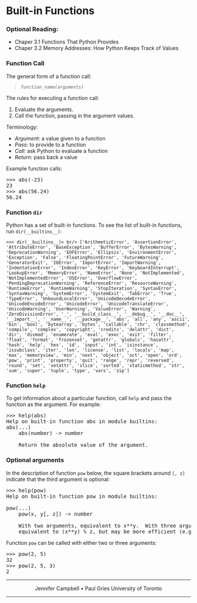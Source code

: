 # Built-in Functions

### Optional Reading:

*   Chaper 3.1 Functions That Python Provides
*   Chaper 3.2 Memory Addresses: How Python Keeps Track of Values

### Function Call

The general form of a function call:

> _`function_name(arguments)`_

The rules for executing a function call:

1.  Evaluate the arguments.
2.  Call the function, passing in the argument values.

Terminology:

*   _Argument_: a value given to a function
*   _Pass_: to provide to a function
*   _Call_: ask Python to evaluate a function
*   _Return_: pass back a value

Example function calls:

<pre>>>> abs(-23)
23
>>> abs(56.24)
56.24
</pre>

### Function `dir`

Python has a set of built-in functions. To see the list of built-in functions, run `dir(__builtins__)`:

`>>> dir(__builtins__)< br/> ['ArithmeticError', 'AssertionError', 'AttributeError', 'BaseException', 'BufferError', 'BytesWarning', 'DeprecationWarning', 'EOFError', 'Ellipsis', 'EnvironmentError', 'Exception', 'False', 'FloatingPointError', 'FutureWarning', 'GeneratorExit', 'IOError', 'ImportError', 'ImportWarning', 'IndentationError', 'IndexError', 'KeyError', 'KeyboardInterrupt', 'LookupError', 'MemoryError', 'NameError', 'None', 'NotImplemented', 'NotImplementedError', 'OSError', 'OverflowError', 'PendingDeprecationWarning', 'ReferenceError', 'ResourceWarning', 'RuntimeError', 'RuntimeWarning', 'StopIteration', 'SyntaxError', 'SyntaxWarning', 'SystemError', 'SystemExit', 'TabError', 'True', 'TypeError', 'UnboundLocalError', 'UnicodeDecodeError', 'UnicodeEncodeError', 'UnicodeError', 'UnicodeTranslateError', 'UnicodeWarning', 'UserWarning', 'ValueError', 'Warning', 'ZeroDivisionError', '_', '__build_class__', '__debug__', '__doc__', '__import__', '__name__', '__package__', 'abs', 'all', 'any', 'ascii', 'bin', 'bool', 'bytearray', 'bytes', 'callable', 'chr', 'classmethod', 'compile', 'complex', 'copyright', 'credits', 'delattr', 'dict', 'dir', 'divmod', 'enumerate', 'eval', 'exec', 'exit', 'filter', 'float', 'format', 'frozenset', 'getattr', 'globals', 'hasattr', 'hash', 'help', 'hex', 'id', 'input', 'int', 'isinstance', 'issubclass', 'iter', 'len', 'license', 'list', 'locals', 'map', 'max', 'memoryview', 'min', 'next', 'object', 'oct', 'open', 'ord', 'pow', 'print', 'property', 'quit', 'range', 'repr', 'reversed', 'round', 'set', 'setattr', 'slice', 'sorted', 'staticmethod', 'str', 'sum', 'super', 'tuple', 'type', 'vars', 'zip']`

### Function `help`

To get information about a particular function, call `help` and pass the function as the argument. For example:

<pre>>>> help(abs)
Help on built-in function abs in module builtins:
abs(...)
    abs(number) -> number

    Return the absolute value of the argument.
</pre>

### Optional arguments

In the description of function `pow` below, the square brackets around `[, z]` indicate that the third argument is optional:

<pre>>>> help(pow)
Help on built-in function pow in module builtins:

pow(...)
    pow(x, y[, z]) -> number

    With two arguments, equivalent to x**y.  With three arguments,
    equivalent to (x**y) % z, but may be more efficient (e.g. for longs).
</pre>

Function `pow` can be called with either two or three arguments:

<pre>>>> pow(2, 5)
32
>>> pow(2, 5, 3)
2
</pre>

* * *

<center>Jennifer Campbell • Paul Gries
University of Toronto</center>

* * *
